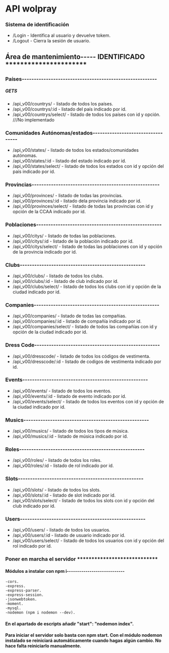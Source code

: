# API wolpray




### Sistema de identificación

- /Login                      - Identifica al usuario y devuelve tokem.
- /Logout                     - Cierra la sesión de usuario.

## Área de mantenimiento----- IDENTIFICADO **********************

### Países--------------------------------------------------------

##### GETS
- /api_v00/countrys/          - listado de todos los países.
- /api_v00/countrys/:id       - listado del país indicado por id.
- /api_v00/countrys/select/   - listado de todos los países con id y opción.  ///No implementado

### Comunidades Autónomas/estados----------------------------------

- /api_v00/states/            - listado de todos los estados/comunidades autónomas.
- /api_v00/states/:id         - listado del estado indicado por id.
- /api_v00/states/select/     - listado de todos los estados con id y opción del país
                            indicado por id.

### Provincias-----------------------------------------------------

- /api_v00/provinces/         - listado de todas las provincias.
- /api_v00/provinces/:id      - listado dela provincia indicado por id.
- /api_v00/provinces/select/  - listado de todas las provincias con id y opción de la CCAA 
                            indicado por id.

### Poblaciones----------------------------------------------------
- /api_v00/citys/             - listado de todas las poblaciones.
- /api_v00/citys/:id          - listado de la población indicado por id.
- /api_v00/citys/select/      - listado de todas las poblaciones con id y opción de la 
                            provincia indicado por id.

### Clubs----------------------------------------------------
- /api_v00/clubs/             - listado de todos los clubs.
- /api_v00/clubs/:id          - listado de club indicado por id.
- /api_v00/clubs/select/      - listado de todos los clubs con id y opción de la ciudad
                            indicado por id.


### Companies----------------------------------------------------
- /api_v00/companies/         - listado de todas las compañias.
- /api_v00/companies/:id      - listado de compañía indicado por id.
- /api_v00/companies/select/  - listado de todos las compañías con id y opción de la ciudad
                            indicado por id.

### Dress Code----------------------------------------------------
- /api_v00/dresscode/         - listado de todos los códigos de vestimenta.
- /api_v00/dresscode/:id      - listado de codigos de vestimenta indicado por id.


### Events----------------------------------------------------
- /api_v00/events/            - listado de todos los eventos.
- /api_v00/events/:id         - listado de evento indicado por id.
- /api_v00/events/select/     - listado de todos los eventos con id y opción de la ciudad
                            indicado por id.

### Musics----------------------------------------------------
- /api_v00/musics/            - listado de todos los tipos de música.
- /api_v00/musics/:id         - listado de música indicado por id.


### Roles----------------------------------------------------
- /api_v00/roles/             - listado de todos los roles.
- /api_v00/roles/:id          - listado de rol indicado por id.


### Slots----------------------------------------------------
- /api_v00/slots/             - listado de todos los slots.
- /api_v00/slots/:id          - listado de slot indicado por id.
- /api_v00/slots/select/      - listado de todos los slots con id y opción del club
                            indicado por id.


### Users----------------------------------------------------
- /api_v00/users/             - listado de todos los usuarios.
- /api_v00/users/:id          - listado de usuario indicado por id.
- /api_v00/users/select/      - listado de todos los usuarios con id y opción del rol
                            indicado por id.


### Poner en marcha el servidor ****************************



#### Módulos a instalar con npm i----------------------------

    -cors.
	-express.
	-express-parser.
	-express-session.
	-jsonwebtoken.
	-moment.
	-mysql.
	-nodemon (npm i nodemon --dev).

#### En el apartado de escripts añadir "start": "nodemon index".

#### Para iniciar el servidor solo basta con npm start. Con el módulo nodemon instalado se reiniciará automáticamente cuando hagas algún cambio. No hace falta reiniciarlo manualmente.